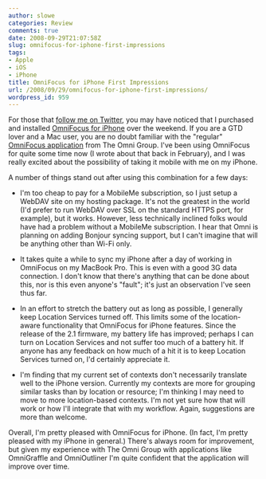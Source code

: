 ```yaml
---
author: slowe
categories: Review
comments: true
date: 2008-09-29T21:07:58Z
slug: omnifocus-for-iphone-first-impressions
tags:
- Apple
- iOS
- iPhone
title: OmniFocus for iPhone First Impressions
url: /2008/09/29/omnifocus-for-iphone-first-impressions/
wordpress_id: 959
---
```


For those that [follow me on Twitter](http://twitter.com/scott_lowe), you may have noticed that I purchased and installed [OmniFocus for iPhone](http://www.omnigroup.com/applications/omnifocus/iphone/) over the weekend. If you are a GTD lover and a Mac user, you are no doubt familiar with the "regular" [OmniFocus application](http://www.omnigroup.com/applications/omnifocus/) from The Omni Group. I've been using OmniFocus for quite some time now (I wrote about that back in February), and I was really excited about the possibility of taking it mobile with me on my iPhone.

A number of things stand out after using this combination for a few days:

* I'm too cheap to pay for a MobileMe subscription, so I just setup a WebDAV site on my hosting package. It's not the greatest in the world (I'd prefer to run WebDAV over SSL on the standard HTTPS port, for example), but it works. However, less technically inclined folks would have had a problem without a MobileMe subscription. I hear that Omni is planning on adding Bonjour syncing support, but I can't imagine that will be anything other than Wi-Fi only.

* It takes quite a while to sync my iPhone after a day of working in OmniFocus on my MacBook Pro. This is even with a good 3G data connection. I don't know that there's anything that can be done about this, nor is this even anyone's "fault"; it's just an observation I've seen thus far.

* In an effort to stretch the battery out as long as possible, I generally keep Location Services turned off. This limits some of the location-aware functionality that OmniFocus for iPhone features. Since the release of the 2.1 firmware, my battery life has improved; perhaps I can turn on Location Services and not suffer too much of a battery hit. If anyone has any feedback on how much of a hit it is to keep Location Services turned on, I'd certainly appreciate it.

* I'm finding that my current set of contexts don't necessarily translate well to the iPhone version. Currently my contexts are more for grouping similar tasks than by location or resource; I'm thinking I may need to move to more location-based contexts. I'm not yet sure how that will work or how I'll integrate that with my workflow. Again, suggestions are more than welcome.

Overall, I'm pretty pleased with OmniFocus for iPhone. (In fact, I'm pretty pleased with my iPhone in general.) There's always room for improvement, but given my experience with The Omni Group with applications like OmniGraffle and OmniOutliner I'm quite confident that the application will improve over time.
